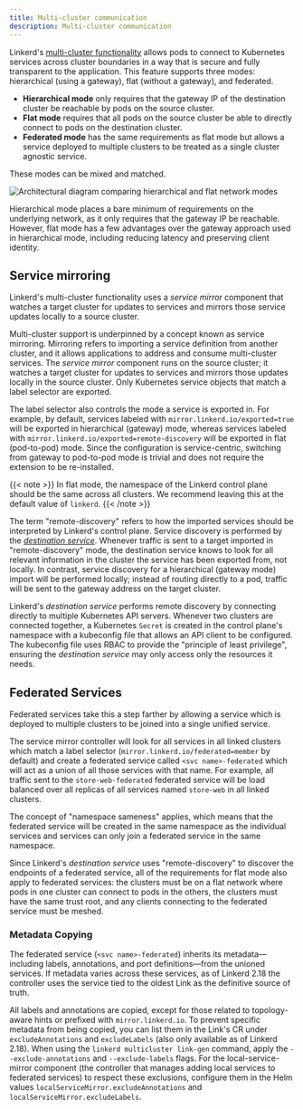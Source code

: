 ```yaml
---
title: Multi-cluster communication
description: Multi-cluster communication
---
```


Linkerd's [multi-cluster functionality](../../features/multicluster/) allows
pods to connect to Kubernetes services across cluster boundaries in a way that
is secure and fully transparent to the application. This feature supports three
modes: hierarchical (using a gateway), flat (without a gateway), and federated.

* **Hierarchical mode** only requires that the gateway IP of the destination
  cluster be reachable by pods on the source cluster.
* **Flat mode** requires that all pods on the source cluster be able to directly
  connect to pods on the destination cluster.
* **Federated mode** has the same requirements as flat mode but allows a service
  deployed to multiple clusters to be treated as a single cluster agnostic
  service.

These modes can be mixed and matched.

![Architectural diagram comparing hierarchical and flat network modes](/docs/images/multicluster/flat-network.png)

Hierarchical mode places a bare minimum of requirements on the underlying
network, as it only requires that the gateway IP be reachable. However, flat
mode has a few advantages over the gateway approach used in hierarchical mode,
including reducing latency and preserving client identity.

## Service mirroring

Linkerd's multi-cluster functionality uses a *service mirror* component that
watches a target cluster for updates to services and mirrors those service
updates locally to a source cluster.

Multi-cluster support is underpinned by a concept known as service mirroring.
Mirroring refers to importing a service definition from another cluster, and it
allows applications to address and consume multi-cluster services. The *service
mirror* component runs on the source cluster; it watches a target cluster for
updates to services and mirrors those updates locally in the source cluster.
Only Kubernetes service objects that match a label selector are exported.

The label selector also controls the mode a service is exported in. For example,
by default, services labeled with `mirror.linkerd.io/exported=true` will be
exported in hierarchical (gateway) mode, whereas services labeled with
`mirror.linkerd.io/exported=remote-discovery` will be exported in flat
(pod-to-pod) mode. Since the configuration is service-centric, switching from
gateway to pod-to-pod mode is trivial and does not require the extension to be
re-installed.

{{< note >}}
In flat mode, the namespace of the Linkerd control plane should be the same
across all clusters. We recommend leaving this at the default value of
`linkerd`.
{{< /note >}}

The term "remote-discovery" refers to how the imported services should be
interpreted by Linkerd's control plane. Service discovery is performed by the
[*destination service*](../../reference/architecture/#the-destination-service).
Whenever traffic is sent to a target imported in "remote-discovery" mode, the
destination service knows to look for all relevant information in the cluster
the service has been exported from, not locally. In contrast, service discovery
for a hierarchical (gateway mode) import will be performed locally; instead of
routing directly to a pod, traffic will be sent to the gateway address on the
target cluster.

Linkerd's *destination service* performs remote discovery by connecting directly
to multiple Kubernetes API servers. Whenever two clusters are connected
together, a Kubernetes `Secret` is created in the control plane's namespace with
a kubeconfig file that allows an API client to be configured. The kubeconfig
file uses RBAC to provide the "principle of least privilege", ensuring the
*destination service* may only access only the resources it needs.

## Federated Services

Federated services take this a step farther by allowing a service which is
deployed to multiple clusters to be joined into a single unified service.

The service mirror controller will look for all services in all linked clusters
which match a label selector (`mirror.linkerd.io/federated=member` by default)
and create a federated service called `<svc name>-federated` which will act as
a union of all those services with that name. For example, all traffic sent to
the `store-web-federated` federated service will be load balanced over all
replicas of all services named `store-web` in all linked clusters.

The concept of "namespace sameness" applies, which means that the federated
service will be created in the same namespace as the individual services and
services can only join a federated service in the same namespace.

Since Linkerd's *destination service* uses "remote-discovery" to discover the
endpoints of a federated service, all of the requirements for flat mode also
apply to federated services: the clusters must be on a flat network where pods
in one cluster can connect to pods in the others, the clusters must have the
same trust root, and any clients connecting to the federated service must be
meshed.

### Metadata Copying

The federated service (`<svc name>-federated`) inherits its metadata—including
labels, annotations, and port definitions—from the unioned services. If metadata
varies across these services, as of Linkerd 2.18 the controller uses the service
tied to the oldest Link as the definitive source of truth.

All labels and annotations are copied, except for those related to
topology-aware hints or prefixed with `mirror.linkerd.io`. To prevent specific
metadata from being copied, you can list them in the Link's CR under
`excludeAnnotations` and `excludeLabels` (also only available as of Linkerd
2.18). When using the `linkerd multicluster link-gen` command, apply the
`--exclude-annotations` and `--exclude-labels` flags. For the
local-service-mirror component (the controller that manages adding local
services to federated services) to respect these exclusions, configure them in
the Helm values `localServiceMirror.excludeAnnotations` and
`localServiceMirror.excludeLabels`.
